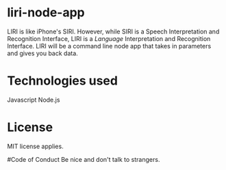 # liri-node-app
LIRI is like iPhone's SIRI. However, while SIRI is a Speech Interpretation and Recognition Interface, LIRI is a _Language_ Interpretation and Recognition Interface. LIRI will be a command line node app that takes in parameters and gives you back data.

# Technologies used
Javascript
Node.js

# License
MIT license applies.

#Code of Conduct
Be nice and don't talk to strangers.
